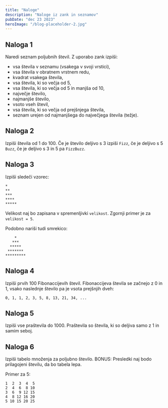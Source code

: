 ```yaml
---
title: "Naloge"
description: "Naloge iz zank in seznamov"
pubDate: "dec 23 2023"
heroImage: "/blog-placeholder-2.jpg"
---
```


## Naloga 1

Naredi seznam poljubnih števil. Z uporabo zank izpiši:

-   vsa števila v seznamu (vsakega v svoji vrstici),
-   vsa števila v obratnem vrstnem redu,
-   kvadrat vsakega števila,
-   vsa števila, ki so večja od 5,
-   vsa števila, ki so večja od 5 in manjša od 10,
-   največje število,
-   najmanjše število,
-   vsoto vseh števil,
-   vsa števila, ki so večja od prejšnjega števila,
-   seznam urejen od najmanjšega do največjega števila (težje).

## Naloga 2

Izpiši števila od 1 do 100. Če je število deljivo s 3 izpiši `Fizz`, če je deljivo s 5 `Buzz`, če je deljivo s 3 in 5 pa `FizzBuzz`.

## Naloga 3

Izpiši sledeči vzorec:

```
*
**
***
****
*****
```

Velikost naj bo zapisana v spremenljivki `velikost`. Zgornji primer je za `velikost = 5`.

Podobno nariši tudi smrekico:

```
    *
   ***
  *****
 *******
*********
```

## Naloga 4

Izpiši prvih 100 Fibonaccijevih števil. Fibonaccijeva števila se začnejo z 0 in 1, vsako naslednje število pa je vsota prejšnjih dveh:

```
0, 1, 1, 2, 3, 5, 8, 13, 21, 34, ...
```

## Naloga 5

Izpiši vse praštevila do 1000. Praštevila so števila, ki so deljiva samo z 1 in samim seboj.

## Naloga 6

Izpiši tabelo množenja za poljubno število.
BONUS: Presledki naj bodo prilagojeni številu, da bo tabela lepa.

Primer za 5:

```
1  2  3  4  5
2  4  6  8 10
3  6  9 12 15
4  8 12 16 20
5 10 15 20 25
```
